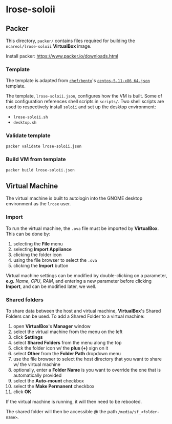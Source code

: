 # lrose-soloii

## Packer

This directory, `packer/` contains files required for building the `ncareol/lrose-soloii` **VirtualBox** image.

Install packer: <https://www.packer.io/downloads.html>

### Template

The template is adapted from [`chef/bento`](https://github.com/chef/bento)'s [`centos-5.11-x86_64.json`](https://github.com/chef/bento/blob/master/centos-5.11-x86_64.json) template.

The template, `lrose-soloii.json`, configures how the VM is built. Some of this configuration references shell scripts in `scripts/`. Two shell scripts are used to respectively install `soloii` and set up the desktop environment:

- `lrose-soloii.sh`
- `desktop.sh`

### Validate template

```sh
packer validate lrose-soloii.json
```

### Build VM from template

```sh
packer build lrose-soloii.json
```

## Virtual Machine

The virtual machine is built to autologin into the GNOME desktop environment as the `lrose` user.

### Import

To run the virtual machine, the `.ova` file must be imported by **VirtualBox**. This can be done by:

1. selecting the **File** menu
2. selecting **Import Appliance**
3. clicking the folder icon
4. using the file browser to select the `.ova`
5. clicking the **Import** button

Virtual machine settings can be modified by double-clicking on a parameter, **e.g.** *Name*, *CPU*, *RAM*, and entering a new parameter before clicking **Import**, and can be modified later, we well.

### Shared folders

To share data between the host and virtual machine, **VirtualBox**'s Shared Folders can be used. To add a Shared Folder to a virtual machine:

1. open **VirtualBox**'s **Manager** window
2. select the virtual machine from the menu on the left
3. click **Settings**
4. select **Shared Folders** from the menu along the top
5. click the folder icon w/ the **plus (+)** sign on it
6. select **Other** from the **Folder Path** dropdown menu
7. use the file browser to select the host directory that you want to share w/ the virtual machine
8. optionally, enter a **Folder Name** is you want to override the one that is automatically provided
9. select the **Auto-mount** checkbox
10. select the **Make Permanent** checkbox
11. click **OK**

If the virtual machine is running, it will then need to be rebooted.

The shared folder will then be accessible @ the path `/media/sf_<folder-name>`.
